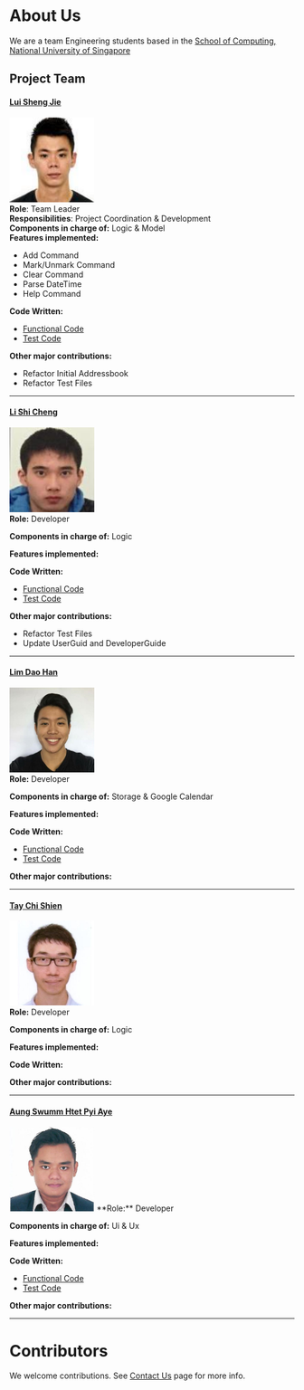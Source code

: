 # About Us
We are a team Engineering students based in the [School of Computing, National University of Singapore](http://www.comp.nus.edu.sg)
## Project Team
#### [Lui Sheng Jie](https://github.com/luishengjie) <br>
<img src="images/luishengjie.png" width="150"><br>
**Role**: Team Leader <br>
**Responsibilities**: Project Coordination & Development <br>
**Components in charge of:** Logic & Model<br>
**Features implemented:**
* Add Command
* Mark/Unmark Command
* Clear Command
* Parse DateTime
* Help Command

**Code Written:**
* [Functional Code](../collated/main/A0156106M.md)
* [Test Code](../collated/test/A0156106M.md)

**Other major contributions:**
* Refactor Initial Addressbook
* Refactor Test Files<br>

-----

#### [Li Shi Cheng](https://github.com/Li-Shicheng)
<img src="images/lishicheng.png" width="150"><br>
**Role:** Developer <br>

**Components in charge of:** Logic<br>

**Features implemented:**<br>

**Code Written:**
* [Functional Code](../collated/main/A0142675B.md)
* [Test Code](../collated/test/A0142675B.md)

**Other major contributions:**
* Refactor Test Files
* Update UserGuid and DeveloperGuide

-----
#### [Lim Dao Han](http://github.com/)
<img src="images/limdaohan.png" width="150"><br>
**Role:** Developer <br>

**Components in charge of:** Storage & Google Calendar<br>

**Features implemented:**<br>

**Code Written:**
* [Functional Code](../collated/main/A0149894H.md)
* [Test Code](../collated/test/A0149894H.md)

**Other major contributions:**

-----
#### [Tay Chi Shien](https://github.com/chishien)
<img src="images/taychishien.png" width="150"><br>
**Role:** Developer <br>

**Components in charge of:** Logic<br>

**Features implemented:**<br>

**Code Written:**<br>

**Other major contributions:**

-----
#### [Aung Swumm Htet Pyi Aye](https://github.com/ashpa)
<img src="images/aung.png" width="150">
**Role:** Developer 

**Components in charge of:** Ui & Ux

**Features implemented:**

**Code Written:**
* [Functional Code](../collated/main/A0154987J.md)
* [Test Code](../collated/test/A0154987J.md)

**Other major contributions:**

-----
# Contributors
We welcome contributions. See [Contact Us](ContactUs.md) page for more info.
